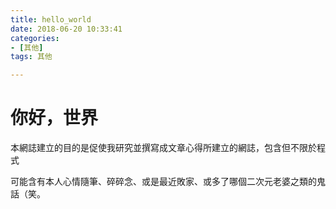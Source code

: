 ```yaml
---
title: hello_world
date: 2018-06-20 10:33:41
categories:
- [其他]
tags: 其他

---
```


# 你好，世界

本網誌建立的目的是促使我研究並撰寫成文章心得所建立的網誌，包含但不限於程式

可能含有本人心情隨筆、碎碎念、或是最近敗家、或多了哪個二次元老婆之類的鬼話（笑。